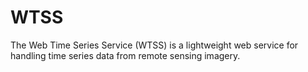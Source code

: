 # WTSS

The Web Time Series Service (WTSS) is a lightweight web service for handling time series data from remote sensing imagery.


